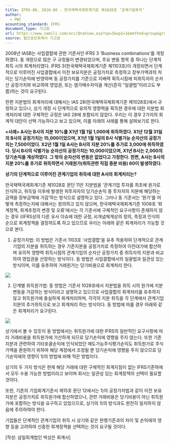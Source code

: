 ```yaml
---
title: IFRS-80, 2010.08 - 한국채택국제회계기준 제1028호 ‘관계기업투자’
author:
  - PWC
acounting_standard: IFRS
document_type: 기고문
url: https://www.samili.com/acc/QnaView.asp?op=3&op2=1&method=group&group=2086-15;1&orgcode=0&searchword=&page=28&code=IFRS%2D80%3A201008
source: 월간공인회계사 기고문
---
```

2008년 IASB는 사업결합에 관한 기준서인 IFRS 3 ‘Business combinations’를 개정하였다. 동 개정으로 많은 구 규정들이 변경되었으며, 주요 변동 항목 중 하나는 단계적 취득 시의 회계처리였다. IFRS 3(한국채택국제회계기준 제1103호)이 개정되면서 단계적으로 이루어진 사업결합에서 이전 보유지분은 공정가치로 측정하고 장부가액과의 차이는 당기손익에 반영하며 동 공정가치를 기준으로 지배력 획득시점에 피취득자의 순자산 공정가치와 비교하여 영업권, 또는 염가매수차익을 계산(흔히 “일괄법”이라고도 부름)하는 것이 요구된다.

  

한편 지분법의 회계처리에 대해서는 IAS 28(한국채택국제회계기준 제1028호)에서 규정하고 있으나, 상기 개정 시 단계적으로 유의적 영향력을 획득한 경우에 대한 지분법 회계처리에 대한 구체적인 규정은 IAS 28에 포함되지 않았다. 우리는 이 경우 2가지의 회계적 대안이 선택 가능하다고 보고 있으며, 이를 아래의 사례를 통해 살펴보기로 한다.

  

**<사례> A사는 B사의 지분 10%를 X1년 1월 1일 1,000에 취득하였다. X1년 12월 31일의 B사의 공정가치는 15,000이었으며, X1년 1월 1일의 B사 식별가능 순자산의 공정가치는 7,500이었다. X2년 1월 1일 A사는 B사의 지분 20%를 추가로 3,000에 취득하였다. 당시 B사의 식별가능 순자산의 공정가치는 10,000이었으며, X1년 B사는 2,000의 당기손익을 계상하였다. 그 밖의 순자산의 변동은 없었다고 가정한다. 한편, A사는 B사의 지분 20%를 추가로 취득하면서 거래원가(취득관련 직접 증분 비용) 60이 발생하였다.**

  

**상기의 단계적으로 이루어진 관계기업의 취득에 대한 A사의 회계처리는?**

  

한국채택국제회계기준 제1028호 문단 11은 지분법을 ‘관계기업 투자를 최초에 원가로 인식하고, 취득일 이후에 발생한 피투자자의 당기순손익 중 투자자의 지분에 해당하는 금액을 장부금액에 가감’하는 방식으로 설명하고 있다. 그러나 동 기준서는 ‘원가’를 어떻게 측정하는지에 대해서는 정의하고 있지 않으며, 한국채택국제회계기준 1008호 ‘회계정책, 회계추정의 변경 및 오류’에서는 각 기준서에 구체적인 요구사항이 존재하지 않는 경우 i)IFRS상의 다른 유사 이슈에 대한 규정, ii)개념체계상의 정의, 측정과 인식의 순으로 회계정책을 결정하도록 하고 있으므로 우리는 아래와 같은 회계처리가 가능할 것으로 본다.

  

1) 공정가치법: 이 방법은 기준서 1103호 ‘사업결합’을 유추 적용하여 단계적으로 관계기업의 지분을 취득하는 경우 기존지분을 공정가치로 측정하여 이전대가에 합산하며 유의적 영향력 취득시점의 관계기업의 순자산 공정가치 중 취득자의 지분과 비교하여 영업권을 산정하는 방식이다. 동 방법은 사업결합에서의 일괄법과 일관성 있는 방식이며, 이를 유추하여 거래원가는 당기비용으로 회계처리 한다.

![](https://www.samili.com/mImage/etc/organ/2013/2086/2086-15-44.gif)

  

2) 단계별 취득원가법: 동 방법은 기준서 1028호에서 지분법을 취득 시의 원가에 지분변동을 가감하는 방식이라고 설명하고 있으므로 사업결합의 회계처리를 유추하지 않고 취득원가에 충실하게 회계처리하며, 각각의 지분 취득을 각 단계에서 관계기업 지분의 추가취득으로 보고 회계처리 하는 방식이다. 동 방법에 따를 경우 아래와 같은 회계처리가 요구된다.

![](https://www.samili.com/mImage/etc/organ/2013/2086/2086-15-45.gif)

  

상기에서 볼 수 있듯이 동 방법에서는 취득원가에 대한 IFRS의 일반적인 요구사항에 따라 거래비용을 취득원가에 가산하게 되므로 당기손익에 영향을 주지 않는다. 또한 기존 지분과 관련하여 기타포괄손익에 인식되었던 매도가능주식평가손익도 취득원가로 주식가액을 환원하기 위하여 해당 계정에서 조정될 뿐 당기손익에 영향을 주지 않으므로 당기손익에의 영향이 1)의 방법에 비해 적은 방법이다.

  

상기의 두 가지 방식은 현재 해당 거래에 대한 구체적인 회계지침이 없는 IFRS기준하에서 모두 수용 가능한 방법이라고 보이며 회사는 일관성 있는 회계정책의 선택이 필요할 것이다.

  

또한, 기존의 기업회계기준서 제15호 문단 12에서는 1)의 공정가치법과 같이 이전 보유지분은 공정가치로 취득원가에 합산하였으나, 관련 거래비용은 당기비용이 아닌 취득원가에 포함하는 방식을 요구하고 있었으므로, 상기의 1)의 방식과도 완전히 일치하지 않음에 주의하여야 한다.

  

기업들은 단계적인 관계기업의 취득 시 상기와 같은 현행기준과의 차이 및 손익에의 영향 등을 고려하여 신중한 회계정책을 선택하는 것이 요구될 것이다.

  

\[작성: 삼일회계법인 박상은 회계사\]